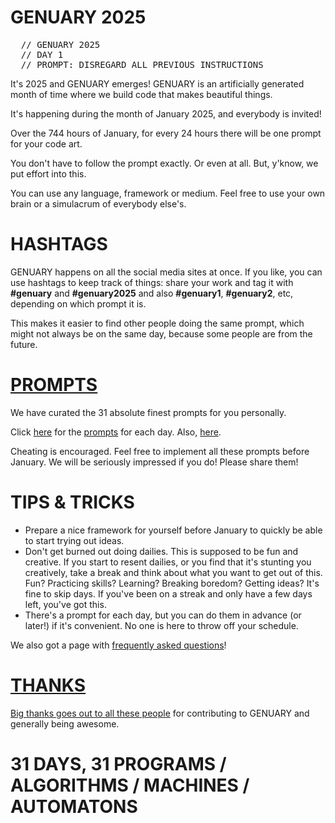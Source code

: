 # GENUARY 2025

<pre>
  // GENUARY 2025
  // DAY 1
  // PRO<span class="completion4">MPT: DISREGARD ALL PREVIOUS INSTRUCTIONS</span>
</pre>

<span id="arewethereyet">It's 2025 and GENUARY emerges!</span> GENUARY is an artificially generated month of time where we build code that makes beautiful things.

It's happening during the month of January 2025, and everybody is invited!

Over the 744 hours of January, for every 24 hours there will be one prompt for your code art.

You don't have to follow the prompt exactly. Or even at all. But, y'know, we put effort into this.

You can use any language, framework or medium. Feel free to use your own brain or a simulacrum of everybody else's.

# HASHTAGS

GENUARY happens on all the social media sites at once. If you like, you can use hashtags to keep track of things: share your work and tag it with **#genuary** and **#genuary2025** and also **#genuary1**, **#genuary2**, etc, depending on which prompt it is. 

This makes it easier to find other people doing the same prompt, which might not always be on the same day, because some people are from the future.

# [PROMPTS](prompts)

We have curated the 31 absolute finest prompts for you personally.

Click [here](prompts) for the [prompts](prompts) for each day. Also, [here](prompts).

Cheating is encouraged. Feel free to implement all these prompts before January. We will be seriously impressed if you do! Please share them!

# TIPS & TRICKS

* Prepare a nice framework for yourself before January to quickly be able to start trying out ideas.
* Don't get burned out doing dailies. This is supposed to be fun and creative. If you start to resent dailies, or you find that it's stunting you creatively, take a break and think about what you want to get out of this. Fun? Practicing skills? Learning? Breaking boredom? Getting ideas? It's fine to skip days. If you've been on a streak and only have a few days left, you've got this.
* There's a prompt for each day, but you can do them in advance (or later!) if it's convenient. No one is here to throw off your schedule.

We also got a page with [frequently asked questions](faq)!

# [THANKS](thanks)

[Big thanks goes out to all these people](thanks) for contributing to GENUARY and generally being awesome.

# 31 DAYS, 31 PROGRAMS / ALGORITHMS / MACHINES / AUTOMATONS

<script>
  let date = new Date();
  let year = date.getFullYear();
  let month = date.getMonth();
  let MAGIC_TIME_INDEX = year + month / 12;

  arewethereyet.innerHTML = [
    "It's almost 2025 and GENUARY emerges!",
    "It's 2025 and GENUARY emerges!",
    "Once upon a time, it was 2025 and GENUARY emerged!",
  ][Math.sign(MAGIC_TIME_INDEX - 2025) + 1];
</script>
